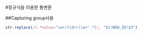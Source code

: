 #정규식을 이용한 통변환


##Capturing group사용

```javascript
str.replace(/(.*value="\w+)(\d+)(\w+".*)/, "$1!NEW_ID!$3")
```
